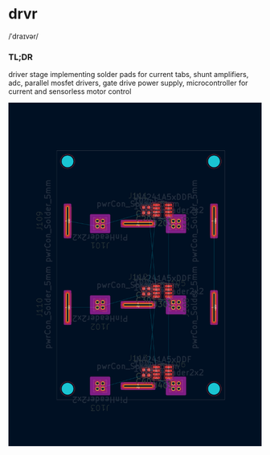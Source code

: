 # drvr
/ˈdraɪvər/

### TL;DR
driver stage implementing solder pads for current tabs, shunt amplifiers, adc, parallel mosfet drivers, gate drive power supply, microcontroller for current and sensorless motor control

![pwr_layout](../docs/drvr_layout_screenshot.png)